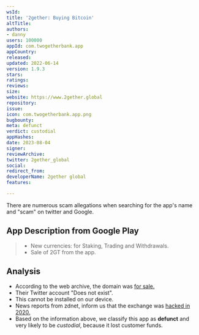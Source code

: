 ```yaml
---
wsId: 
title: '2gether: Buying Bitcoin'
altTitle: 
authors:
- danny
users: 100000
appId: com.twogetherbank.app
appCountry: 
released: 
updated: 2022-06-14
version: 1.9.3
stars: 
ratings: 
reviews: 
size: 
website: https://www.2gether.global
repository: 
issue: 
icon: com.twogetherbank.app.png
bugbounty: 
meta: defunct
verdict: custodial
appHashes: 
date: 2023-08-04
signer: 
reviewArchive: 
twitter: 2gether_global
social: 
redirect_from: 
developerName: 2gether global
features: 

---
```


<div class="alertBox"><div>There are numerous scam allegations when searching for the app's name and "scam" on twitter and Google.
</div> </div>

## App Description from Google Play

> - New currencies: for Staking, Trading and Withdrawals.
> - Sale of 2GT from the app.

## Analysis

- According to the web archive, the domain was [for sale.](https://web.archive.org/web/20230401130959/https://www.2gether.global/)
- Their Twitter account "Does not exist".
- This cannot be installed on our device. 
- News reports from zdnet, inform us that the exchange was [hacked in 2020.](https://www.zdnet.com/article/2gether-crypto-market-platform-hacked-eur1-3m-in-cryptocurrency-stolen/)
- Based on the information above, we classify this app as **defunct** and very likely to be *custodial*, because it lost customer funds.